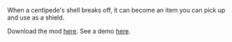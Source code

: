 When a centipede's shell breaks off, it can become an item you can pick up and use as a shield.

Download the mod [here](https://github.com/Dual-Iron/centipede-shields/releases/latest). See a demo [here](https://youtu.be/pt466Bwf_xg).
